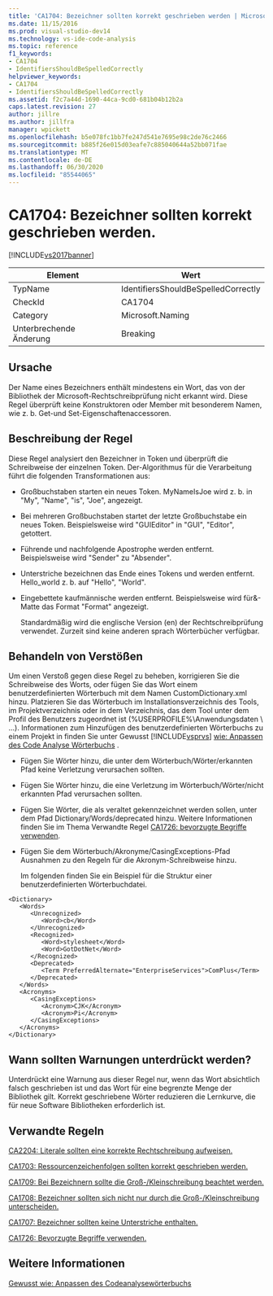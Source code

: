 ```yaml
---
title: 'CA1704: Bezeichner sollten korrekt geschrieben werden | Microsoft-Dokumentation'
ms.date: 11/15/2016
ms.prod: visual-studio-dev14
ms.technology: vs-ide-code-analysis
ms.topic: reference
f1_keywords:
- CA1704
- IdentifiersShouldBeSpelledCorrectly
helpviewer_keywords:
- CA1704
- IdentifiersShouldBeSpelledCorrectly
ms.assetid: f2c7a44d-1690-44ca-9cd0-681b04b12b2a
caps.latest.revision: 27
author: jillre
ms.author: jillfra
manager: wpickett
ms.openlocfilehash: b5e078fc1bb7fe247d541e7695e98c2de76c2466
ms.sourcegitcommit: b885f26e015d03eafe7c885040644a52bb071fae
ms.translationtype: MT
ms.contentlocale: de-DE
ms.lasthandoff: 06/30/2020
ms.locfileid: "85544065"
---
```

# <a name="ca1704-identifiers-should-be-spelled-correctly"></a>CA1704: Bezeichner sollten korrekt geschrieben werden.
[!INCLUDE[vs2017banner](../includes/vs2017banner.md)]

|Element|Wert|
|-|-|
|TypName|IdentifiersShouldBeSpelledCorrectly|
|CheckId|CA1704|
|Category|Microsoft.Naming|
|Unterbrechende Änderung|Breaking|

## <a name="cause"></a>Ursache
 Der Name eines Bezeichners enthält mindestens ein Wort, das von der Bibliothek der Microsoft-Rechtschreibprüfung nicht erkannt wird. Diese Regel überprüft keine Konstruktoren oder Member mit besonderem Namen, wie z. b. Get-und Set-Eigenschaftenaccessoren.

## <a name="rule-description"></a>Beschreibung der Regel
 Diese Regel analysiert den Bezeichner in Token und überprüft die Schreibweise der einzelnen Token. Der-Algorithmus für die Verarbeitung führt die folgenden Transformationen aus:

- Großbuchstaben starten ein neues Token. MyNameIsJoe wird z. b. in "My", "Name", "is", "Joe", angezeigt.

- Bei mehreren Großbuchstaben startet der letzte Großbuchstabe ein neues Token. Beispielsweise wird "GUIEditor" in "GUI", "Editor", getottert.

- Führende und nachfolgende Apostrophe werden entfernt. Beispielsweise wird "Sender" zu "Absender".

- Unterstriche bezeichnen das Ende eines Tokens und werden entfernt. Hello_world z. b. auf "Hello", "World".

- Eingebettete kaufmännische werden entfernt. Beispielsweise wird für&-Matte das Format "Format" angezeigt.

  Standardmäßig wird die englische Version (en) der Rechtschreibprüfung verwendet. Zurzeit sind keine anderen sprach Wörterbücher verfügbar.

## <a name="how-to-fix-violations"></a>Behandeln von Verstößen
 Um einen Verstoß gegen diese Regel zu beheben, korrigieren Sie die Schreibweise des Worts, oder fügen Sie das Wort einem benutzerdefinierten Wörterbuch mit dem Namen CustomDictionary.xml hinzu. Platzieren Sie das Wörterbuch im Installationsverzeichnis des Tools, im Projektverzeichnis oder in dem Verzeichnis, das dem Tool unter dem Profil des Benutzers zugeordnet ist (%USERPROFILE%\Anwendungsdaten \\ ...). Informationen zum Hinzufügen des benutzerdefinierten Wörterbuchs zu einem Projekt in finden Sie unter Gewusst [!INCLUDE[vsprvs](../includes/vsprvs-md.md)] [wie: Anpassen des Code Analyse Wörterbuchs](../code-quality/how-to-customize-the-code-analysis-dictionary.md) .

- Fügen Sie Wörter hinzu, die unter dem Wörterbuch/Wörter/erkannten Pfad keine Verletzung verursachen sollten.

- Fügen Sie Wörter hinzu, die eine Verletzung im Wörterbuch/Wörter/nicht erkannten Pfad verursachen sollten.

- Fügen Sie Wörter, die als veraltet gekennzeichnet werden sollen, unter dem Pfad Dictionary/Words/deprecated hinzu. Weitere Informationen finden Sie im Thema Verwandte Regel [CA1726: bevorzugte Begriffe verwenden](../code-quality/ca1726-use-preferred-terms.md).

- Fügen Sie dem Wörterbuch/Akronyme/CasingExceptions-Pfad Ausnahmen zu den Regeln für die Akronym-Schreibweise hinzu.

  Im folgenden finden Sie ein Beispiel für die Struktur einer benutzerdefinierten Wörterbuchdatei.

```
<Dictionary>
   <Words>
      <Unrecognized>
         <Word>cb</Word>
      </Unrecognized>
      <Recognized>
         <Word>stylesheet</Word>
         <Word>GotDotNet</Word>
      </Recognized>
      <Deprecated>
         <Term PreferredAlternate="EnterpriseServices">ComPlus</Term>
      </Deprecated>
   </Words>
   <Acronyms>
      <CasingExceptions>
         <Acronym>CJK</Acronym>
         <Acronym>Pi</Acronym>
      </CasingExceptions>
   </Acronyms>
</Dictionary>
```

## <a name="when-to-suppress-warnings"></a>Wann sollten Warnungen unterdrückt werden?
 Unterdrückt eine Warnung aus dieser Regel nur, wenn das Wort absichtlich falsch geschrieben ist und das Wort für eine begrenzte Menge der Bibliothek gilt. Korrekt geschriebene Wörter reduzieren die Lernkurve, die für neue Software Bibliotheken erforderlich ist.

## <a name="related-rules"></a>Verwandte Regeln
 [CA2204: Literale sollten eine korrekte Rechtschreibung aufweisen.](../code-quality/ca2204-literals-should-be-spelled-correctly.md)

 [CA1703: Ressourcenzeichenfolgen sollten korrekt geschrieben werden.](../code-quality/ca1703-resource-strings-should-be-spelled-correctly.md)

 [CA1709: Bei Bezeichnern sollte die Groß-/Kleinschreibung beachtet werden.](../code-quality/ca1709-identifiers-should-be-cased-correctly.md)

 [CA1708: Bezeichner sollten sich nicht nur durch die Groß-/Kleinschreibung unterscheiden.](../code-quality/ca1708-identifiers-should-differ-by-more-than-case.md)

 [CA1707: Bezeichner sollten keine Unterstriche enthalten.](../code-quality/ca1707-identifiers-should-not-contain-underscores.md)

 [CA1726: Bevorzugte Begriffe verwenden.](../code-quality/ca1726-use-preferred-terms.md)

## <a name="see-also"></a>Weitere Informationen
 [Gewusst wie: Anpassen des Codeanalysewörterbuchs](../code-quality/how-to-customize-the-code-analysis-dictionary.md)
